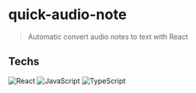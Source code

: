 # quick-audio-note

> Automatic convert audio notes to text with React

 ## Techs
![React](https://img.shields.io/badge/react-000000?style=for-the-badge&logo=react)
![JavaScript](https://img.shields.io/badge/javascript-%23323330.svg?style=for-the-badge&logo=javascript&logoColor=%23F7DF1E)
![TypeScript](https://img.shields.io/badge/typescript-%23007ACC.svg?style=for-the-badge&logo=typescript&logoColor=white)

